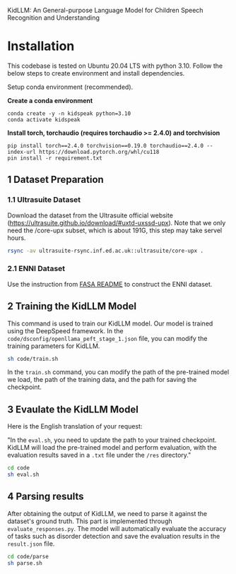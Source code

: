 KidLLM: An General-purpose Language Model for Children Speech Recognition and Understanding

# Installation

This codebase is tested on Ubuntu 20.04 LTS with python 3.10. Follow the below steps to create environment and install dependencies.

Setup conda environment (recommended).

**Create a conda environment**

```
conda create -y -n kidspeak python=3.10
conda activate kidspeak
```

**Install torch, torchaudio (requires torchaudio >= 2.4.0) and torchvision**

```
pip install torch==2.4.0 torchvision==0.19.0 torchaudio==2.4.0 --index-url https://download.pytorch.org/whl/cu118
pin install -r requirement.txt
```

## 1 Dataset Preparation
### 1.1 Ultrasuite Dataset
Download the dataset from the Ultrasuite official website (https://ultrasuite.github.io/download/#uxtd-uxssd-upx). Note that we only need the /core-upx subset, which is about 191G, this step may take servel hours.

```bash
rsync -av ultrasuite-rsync.inf.ed.ac.uk::ultrasuite/core-upx .
```
### 2.1 ENNI Dataset
Use the instruction from [FASA README](./FASA/README.md) to construct the ENNI dataset.

## 2 Training the KidLLM Model
This command is used to train our KidLLM model. Our model is trained using the DeepSpeed framework. In the `code/dsconfig/openllama_peft_stage_1.json` file, you can modify the training parameters for KidLLM.

```bash
sh code/train.sh 
```

In the `train.sh` command, you can modify the path of the pre-trained model we load, the path of the training data, and the path for saving the checkpoint.

## 3 Evaulate the KidLLM Model
Here is the English translation of your request:

"In the `eval.sh`, you need to update the path to your trained checkpoint. KidLLM will load the pre-trained model and perform evaluation, with the evaluation results saved in a `.txt` file under the `/res` directory."

```bash
cd code
sh eval.sh 
```

## 4 Parsing results
After obtaining the output of KidLLM, we need to parse it against the dataset's ground truth. This part is implemented through `evaluate_responses.py`. The model will automatically evaluate the accuracy of tasks such as disorder detection and save the evaluation results in the `result.json` file.

```bash
cd code/parse
sh parse.sh
```